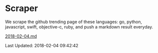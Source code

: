 # Scraper

We scrape the github trending page of these languages: go, python, javascript, swift, objective-c, ruby, and push a markdown result everyday.

[2018-02-04.md](https://github.com/henson/Scraper/blob/master/2018-02-04.md)

Last Updated: 2018-02-04 09:42:42